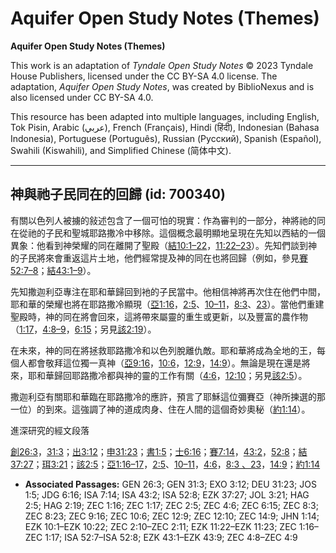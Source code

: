 # Aquifer Open Study Notes (Themes)

**Aquifer Open Study Notes (Themes)**

This work is an adaptation of *Tyndale Open Study Notes* © 2023 Tyndale House Publishers, licensed under the CC BY\-SA 4\.0 license. The adaptation, *Aquifer Open Study Notes*, was created by BiblioNexus and is also licensed under CC BY\-SA 4\.0\.

This resource has been adapted into multiple languages, including English, Tok Pisin, Arabic (عربي), French (Français), Hindi (हिंदी), Indonesian (Bahasa Indonesia), Portuguese (Português), Russian (Русский), Spanish (Español), Swahili (Kiswahili), and Simplified Chinese (简体中文).



--------------------------------

## 神與祂子民同在的回歸 (id: 700340)

有關以色列人被擄的敍述包含了一個可怕的現實：作為審判的一部分，神將祂的同在從祂的子民和聖城耶路撒冷中移除。這個概念最明顯地呈現在先知以西結的一個異象：他看到神榮耀的同在離開了聖殿（[結10:1–22](https://ref.ly/Ezek10:1-Ezek10:22)，[11:22–23](https://ref.ly/Ezek11:22-Ezek11:23)）。先知們談到神的子民將來會重返這片土地，他們經常提及神的同在也將回歸（例如，參見[賽52:7–8](https://ref.ly/Isa52:7-Isa52:8)；[結43:1–9](https://ref.ly/Ezek43:1-Ezek43:9)）。

先知撒迦利亞專注在耶和華歸回到衪的子民當中。他相信神將再次住在他們中間，耶和華的榮耀也將在耶路撒冷顯現（[亞1:16](https://ref.ly/Zech1:16)，[2:5](https://ref.ly/Zech2:5)、[10–11](https://ref.ly/Zech2:10-Zech2:11)，[8:3](https://ref.ly/Zech8:3)、[23](https://ref.ly/Zech8:23)）。當他們重建聖殿時，神的同在將會回來，這將帶來屬靈的重生或更新，以及豐富的農作物（[1:17](https://ref.ly/Zech1:17)，[4:8–9](https://ref.ly/Zech4:8-Zech4:9)，[6:15](https://ref.ly/Zech6:15)；另見[該2:19](https://ref.ly/Hag2:19)）。

在未來，神的同在將拯救耶路撒冷和以色列脫離仇敵。耶和華將成為全地的王，每個人都會敬拜這位獨一真神（[亞9:16](https://ref.ly/Zech9:16)，[10:6](https://ref.ly/Zech10:6)，[12:9](https://ref.ly/Zech12:9)，[14:9](https://ref.ly/Zech14:9)）。無論是現在還是將來，耶和華歸回耶路撒冷都與神的靈的工作有關（[4:6](https://ref.ly/Zech4:6)，[12:10](https://ref.ly/Zech12:10)；另見[該2:5](https://ref.ly/Hag2:5)）。

撒迦利亞有關耶和華臨在耶路撒冷的應許，預言了耶穌這位彌賽亞（神所揀選的那一位）的到來。這強調了神的道成肉身、住在人間的這個奇妙奧秘（[約1:14](https://ref.ly/John1:14)）。

進深研究的經文段落

[創26:3](https://ref.ly/Gen26:3)，[31:3](https://ref.ly/Gen31:3)；[出3:12](https://ref.ly/Exod3:12)；[申31:23](https://ref.ly/Deut31:23)；[書1:5](https://ref.ly/Josh1:5)；[士6:16](https://ref.ly/Judg6:16)；[賽7:14](https://ref.ly/Isa7:14)，[43:2](https://ref.ly/Isa43:2)，[52:8](https://ref.ly/Isa52:8)；[結37:27](https://ref.ly/Ezek37:27)；[珥3:21](https://ref.ly/Joel3:21)；[該2:5](https://ref.ly/Hag2:5)；[亞1:16–17](https://ref.ly/Zech1:16-Zech1:17)，[2:5](https://ref.ly/Zech2:5)、[10–11](https://ref.ly/Zech2:10-Zech2:11)，[4:6](https://ref.ly/Zech4:6)，[8:3 、](https://ref.ly/Zech8:3)[23](https://ref.ly/Zech8:23)，[14:9](https://ref.ly/Zech14:9)；[約1:14](https://ref.ly/John1:14)

* **Associated Passages:** GEN 26:3; GEN 31:3; EXO 3:12; DEU 31:23; JOS 1:5; JDG 6:16; ISA 7:14; ISA 43:2; ISA 52:8; EZK 37:27; JOL 3:21; HAG 2:5; HAG 2:19; ZEC 1:16; ZEC 1:17; ZEC 2:5; ZEC 4:6; ZEC 6:15; ZEC 8:3; ZEC 8:23; ZEC 9:16; ZEC 10:6; ZEC 12:9; ZEC 12:10; ZEC 14:9; JHN 1:14; EZK 10:1–EZK 10:22; ZEC 2:10–ZEC 2:11; EZK 11:22–EZK 11:23; ZEC 1:16–ZEC 1:17; ISA 52:7–ISA 52:8; EZK 43:1–EZK 43:9; ZEC 4:8–ZEC 4:9

